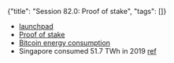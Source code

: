 {"title": "Session 82.0: Proof of stake", "tags": []}

* [launchpad](https://launchpad.ethereum.org/)
* [Proof of stake](https://www.youtube.com/watch?v=M3EFi_POhps)
* [Bitcoin energy consumption](https://digiconomist.net/bitcoin-energy-consumption)
* Singapore consumed 51.7 TWh in 2019 [ref](https://www.ema.gov.sg/singapore-energy-statistics/Ch03/index3)

